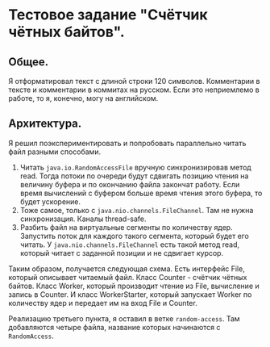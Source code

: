 # Тестовое задание "Счётчик чётных байтов".

## Общее.
Я отформатировал текст с длиной строки 120 символов. Комментарии в тексте и комментарии в коммитах на русском.
Если это неприемлемо в работе, то я, конечно, могу на английском.

## Архитектура.
Я решил поэкспериментировать и попробовать параллельно читать файл разными способами.

1. Читать `java.io.RandomAccessFile` вручную синхронизировав  метод read. Тогда потоки по очереди
будут сдвигать позицию чтения на величину буфера и по окончанию файла закончат работу. Если время
вычислений с буфером больше время чтения этого буфера, то будет ускорение.
2. Тоже самое, только с `java.nio.channels.FileChannel`. Там не нужна синхронизация. Каналы thread-safe.
3. Разбить файл на виртуальные сегменты по количеству ядер. Запустить поток для каждого такого сегмента,
который будет его читать. У `java.nio.channels.FileChannel` есть такой метод read, который читает с заданной
позиции и не сдвигает курсор.

Таким образом, получается следующая схема. Есть интерфейс File, который описывает читаемый файл.
Класс Counter - счётчик чётных байтов. Класс Worker, который производит чтение из File, вычисление и
запись в Counter. И класс WorkerStarter, который запускает Worker по количеству ядер и передает им на
вход File и Counter.

Реализацию третьего пункта, я оставил в ветке `random-access`. Там добавляются четыре файла, название
которых начинаются с `RandomAccess`.
